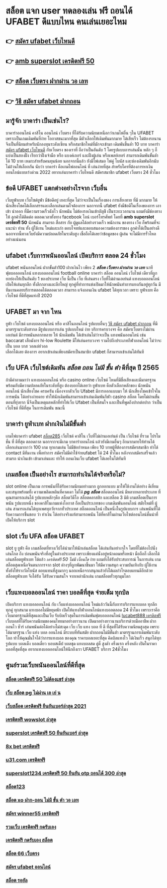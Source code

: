 # สล็อต แจก user ทดลองเล่น ฟรี ถอนได้ UFABET  ดีแบบไหน คนเล่นเยอะไหม

## 👉 [สมัคร ufabet เว็บไหนดี](https://www.ufaeat.com/ทางเข้ายูฟ่าเบท-ufabet/)
## 👉 [amb superslot เครดิตฟรี 50](https://www.ufaeat.com/register/)
## 👉 [สล็อต เว็บตรง ฝากผ่าน วอ เลท](https://www.ufaeat.com/regis-ufabet-master-free/)
## 👉 [วิธี สมัคร ufabet ฝากถอน](https://www.ufaeat.com/)

## มารู้จัก  บาคาร่า เป็นเช่นไร? 

บาคาร่าออนไลน์  คาสิโน ออนไลน์ เว็บตรง  ที่ได้รับความนิยมเหนือกว่าเกมไพ่อื่น ๆใน UFABET เพราะเป็นเกมเดิมพันที่ง่าย  โอกาสชนะมากที่สุด  มีตัวเลือกให้เดิมพันมากมาย ได้เสียเร็ว ไม่ต้องรอนาน จึงเป็นที่นิยมสำหรับนักลงทุนระดับเซียน หรือสมาชิกใหม่ที่มักจะเข้ามา  เดิมพันขึ้นต่ำ 10 บาท บาคาร่า  [สมัคร ufabet เว็บไหนดี](https://www.ufaeat.com/register/) กับเว็บตรง ของเราที่  ถือว่าเป็นอันดับ 1 โดยรูปแบบการเล่นนั้น หลัก ๆ ก็แบ่งเป็นสองฝั่ง เรียกว่าฝั่งเจ้ามือ หรือ แบงค์เกอร์ และฝั่งผู้เล่น หรือเพลย์เยอร์ สามารถเดิมพันขั้นต่ำได้ 10 บาท เหมาะสำหรับคนทุนน้อย นอกจากนี้แล้ว ยังมีไพ่เสมอ ไพ่คู่ โบนัส และช่องเดิมพันอีกนับไม่ถ้วนให้เลือกกัน นับว่า บาคาร่า คือเกมไพ่ออนไลน์ ที่ เล่นง่ายที่สุด  สำหรับใครที่ต้องการหาเงินออนไลน์แบบเร่งด่วน 2022 อยากเล่นบาคาร่า เว็บไหนดี สมัครสมาชิก ufabet เว็บตรง  24 ชั่วโมง


## ข้อดี UFABET แตกต่างอย่างไรจาก เว็บอื่น

 เว็บยูฟ่าเบท เว็บไซต์ยูฟ่า มีข้อดีอยู่ เยอะที่สุด ไม่ว่าจะเป็นในเรื่องของ การเสี่ยงทาย ที่มี มากมาย  ให้ นักเสี่ยงโชคได้เลือกสรรและเลือกเล่นตามใจต้องการ นอกจากนี้ ufabet ยังมีข้อดีในเรื่องของการ เอาเข้า  นำออก ที่มีความรวดเร็วฉับไว  นักพนัน ไม่ต้องรอเงินเข้าบัญชี  เป็นระยะเวลานาน แถมยังมีช่องทางให้ ลูกค้าได้ติดต่อ  ตลอดเวลาทั้งทาง facebook ไลน์ เบอร์โทรศัพท์ โดยที่ **amb superslot เครดิตฟรี 50** นักพนัน สามารถ สื่อสาร กับ ผู้ดูแลได้อย่างรวดเร็ว พนักงาน ของทาง เว็บ ก็พร้อมที่จะแนะนำ ท่าน ทั้ง ผู้ใช้งาน  ใหม่และเก่า ตอบโจทย์และตอบสนองความต้องการของ ลูกค้าได้เป็นอย่างดี นอกจากนี้ทางเว็บยังมีความปลอดภัยในระดับสูง  เชื่อถือได้เลยว่าข้อมูลของ ผู้เล่น จะไม่มีการรั่วไหลอย่างแน่นอน


##  ufabet  เว็บการพนันออนไลน์ เปิดบริการ ตลอด 24 ชั่วโมง 

 ufabet   พนันออนไลน์ ฝากขั้นต่ํา100   ฝากเงินไว เพียง 2 ***สล็อต เว็บตรง ฝากผ่าน วอ เลท*** นาที ฟุตบอลออนไลน์ แทงบอลออนไลน์ football online บาคาร่า สล็อต ออนไลน์  เว็บไซต์ เดียวที่ถูกยกย่องให้เป็นอันดับ 1 ของประเทศ  เว็บ นี้เป็น เว็บ ที่เล่นตรง เว็บที่ไม่ผ่านเอเย่นต์   แทงบอลออนไลน์ เปิดให้เล่นทุกลีก ทั้งลีกกลางและลีกใหญ่ ทุกคู่ที่ทำการแข่งเปิดมาให้นักพนันทำการแทงกันอยู่ทุกวัน มีทีมงานคอยบริการตลอดได้ตลอดเวลา   สามารถ  แจ้งถอนเงิน ufabet  ได้ทุกเวลา เพราะ ยูฟ่าเบท  คือ เว็บไซต์ ที่ดีที่สุดแห่งปี 2020 


## UFABET มา จาก ไหน

 ยูฟ่า   เว็บไซต์  แทงบอลออนไลน์    หรือ คาสิโนออนไลน์    รูปแบบอื่นๆ   [วิธี สมัคร ufabet ฝากถอน](https://www.ufaeat.com/register/) ที่มีมาตรฐานระดับสากล มีรูปแบบการเล่น    รูปแบบใหม่  ง่าย   บริการครบวงจร   คือ   สมัครเว็บตรงไม่ผ่านเอเย่นต์    มีการพนันหลากหลาย   ให้ นักเดิมพัน  ได้เข้าเล่นไม่ว่าจะเป็น  แทงพนันออนไลน์ เช่น  baccarat เสือมังกร  hi-low    Roulette    มีให้เล่นครบวงจร   รวมไปถึงประเภทกีฬาออนไลน์   ไม่ว่าจะเป็น  บอล    บาส   วอลเล่ย์วอล  
  เลือกได้เลย   ต้องการ   อยากเข้าเล่นเพียงสมัครเป็นสมาชิก    ufabet  ก็สามารถเข้าเล่นได้ทันที


## เว็บ UFA เว็บไซต์เดิมพัน *สล็อต ถอน ไม่มี ขั้น ต่ํา* ดีที่สุด ปี 2565 

ถ้ามีคำถามมาว่า แทงบอลออนไลน์  หรือ  casino online    เว็บไซต์ ไหนที่มีชื่อเสียงและมีมาตรฐานพร้อมกับมีความปลอดภัยในระดับที่สูง ต้องบอกได้เลยว่า ยูฟ่าเบท  คือตัวเลือกหลักของ นักพนันออนไลน์ นักเสี่ยงโชค  ครบครัน เนื่องจากตัวเว็บ Ufabet  มีการออกแบบมา ให้ นักเสี่ยงโชคเข้าใจใน การพนัน ได้อย่างง่ายดาย ทำให้นักเดิมพันสามารถเข้าเล่นเดิมพันกีฬา   casino  สล็อต โดยไม่ผ่านขั้นตอนที่ยุ่งยาก นี่จึงเป็นเหตุผลหลักที่ทำให้เว็บ Ufabet  เป็นที่สนใจ และเป็นที่พูดถึงปากต่อปาก ว่าเป็นเว็บไซต์   ที่ดีที่สุด ในการเดิมพัน  ขณะนี้ 


##  บาคาร่า ยูฟ่าเบท  ฝากเงินไม่มีขั้นต่ำ

 เกมไพ่บาคาร่า  ufabet   [สล็อต285](https://www.ufaeat.com/ทางเข้ายูฟ่าเบท-ufabet/) เว็บไซต์ คาสิโน  เว็บที่ไม่ผ่านเอเย่นต์ เป็น เว็บไซต์ ที่รวม โปรโมชั่น ที่ ดีที่สุด ตลอดกาล นอกจากจะมีเกม บาคาร่าออนไลน์  แล้วยังมีเกมอื่นๆ อีกมากมายให้ท่านได้เลือกเล่นมากกว่า 100 เกม ทุกเกมเล่น ไม่มีข้อกำหนด เพียง 10 บาทผู้ที่ต้องการสมัครสมาชิก  ทำได้  contact  มีทีมงาน เพื่อทำการ สมัครไม่มีค่าใช้จ่ายufabet ได้  24 ชั่วโมง หลังจากสมัครเสร็จแล้วสามรถ นำเงินเข้า เข้ามาเล่นและ   ทำให้ ถอนเงินเว็บ ufabet ได้เลยในได้ทันที 

##  เกมสล็อต เป็นอย่างไร สามารถทำเงินได้จริงหรือไม่?

 slot online เป็นเกม การพนันที่ได้รับความนิยมอย่างมาก  ถูกออกแบบ มาให้ใช้งานได้อย่าง ดีเยี่ยม  และสนุกพร้อมทั้ง  ความเพลิดเพลินที่คาดเดา  ไม่ได้  ***pg สล็อต*** สล็อตออนไลน์  มีหลากหลายประเภท  ที่คุณสามารถเล่นได้ รูปแบบหลักๆคือ  สล็อตวิดีโอ สล็อตคลาสสิก และสล็อต 3 มิติ เกมสล็อตเป็นการพนัน  รูปแบบหนึ่ง ของคาสิโนเกมแห่งโอกาส ถือเป็นประเภทของ เกมเดิมพันออนไลน์  สมัยใหม่ที่ ผู้เล่น สามารถเล่นได้ทุกเพศทุกวัยจากทั่วประเทศ   สล็อตออนไลน์  เป็นหนึ่งในรูปแบบการ เล่นพนันที่ได้รับความการชื่นชอบ  ว่า ทำเงิน  ได้อย่างจริงแท้สามารถพนัน ได้ที่คาสิโนผ่านเว็บไซต์ออนไลน์ชั้นนำที่เปิดให้บริการ slot 


##  slot เว็บ UFA สล็อต   UFABET

 slot ยู ยูฟ่า คือ  เกมสล็อตที่ทางเว็ปได้นำมาให้นักเล่นสล็อต  ได้เล่นกันอย่างจุใจ โดยที่ไม่ต้องไปนั่งเล่นไกล ถึง บ่อนพนันจริงที่อยู่ในต่างประเทศ เพราะเพียงแค่นั่งอยู่หน้าคอมหรือหน้า มือถือก็ เลือกได้ เล่นสล็อตยูฟ่าเบท  ได้แล้ว *เครดิตฟรี 50 ไม่มี เงื่อนไข*  ง่าย  แถมยังได้รับประสบการณ์ ในการเล่น เกมสล็อตสุดเหนือจินตนาการจาก slot ต่างๆที่ถูกพัฒนาขึ้นมา ให้มีความสนุก ความบันเทิงกับ ผู้ใช้งาน   ทั้งยังให้รางวัลโบนัส ตอบแทนที่สูงมากๆ นอกเหนือจากสนุกแล้วยังได้ผลกำไรตอบแทนดีอีกด้วย สล็อตยูฟ่าเบท  จึงได้รับ ได้รับความสนใจ จากเหล่านักเล่น  เกมสล็อตทั่วทุกมุมโลก 


## เว็บแทงบอลออนไลน์ ราคา บอลดีที่สุด  จ่ายเต็ม ทุกบิล

เปิดบริการ แทงบอลออนไลน์ กับ เว็บแท่งบอลออนไลน์
ใหม่แล้ววันนี้กับการบริการแทงบอล ทุกลีก ทุกคู่ ทุกสนาม แทงบอลไม่มีหยุดพัก เปิดให้แทงกีฬาออนไลน์แทงบอลตลอด 24 ชั่วโมง เพราะเราคือ เว็บมาตรฐานดีที่สุดและเป็นเว็บ รับบิลเร็วสุดในการเดิมพันฟุตบอลออนไลน์ [lucabet888 เครดิตฟรี](https://www.ufaeat.com/regis-ufabet-master-free/) เว็บบอลที่ได้รับความนิยมของคนไทยมาอย่างยาวนาน เปิดมาอย่างยาวนานบริการด้วยมืออาชีพ ฝากถอนไว ชัวร์ เล่นพนันต่อได้อย่างไม่สะดุด เว็บ เว็บ แทง บอล ที่ ดี ที่สุดที่ได้รับความนิยมสูงสุด เพราะได้มาตรฐาน เว็บ แท่ง บอล ออนไลน์ มีระบบที่ทันสมัย ฝากถอนไม่มีขั้นต่ํา มาตรฐานการเดิมพันระดับโลก ทำให้คุณมั่นใจได้ว่าการแทงบอล ของคุณ ราคาบอลเยอะที่สุด  คิดบิลแทงไว ได้เงินเร็ว  สนุกได้ทุกรูปแบบ บอลเต็ง บอลเดี่ยว บอบสเต็ป บอลชุด แทงบอลสด คู่คี่ สูงต่ำ ครึ่งแรก ครึ่งหลัง เปิดในราคาบอลที่สุดที่สุด อยากแทงบอลออนไลน์ให้นึกถึงเรา UFABET บริการ 24ชั่วโมง 


## ศูนย์รวมเว็บพนันออนไลน์ที่ดีที่สุด

### [สล็อต เครดิตฟรี 50 ไม่ต้องแชร์ ล่าสุด](https://atom.io/themes/ทางเข้า%20ufabet%20ใหม่ล่าสุด%20สล็อต147%20008%20สล็อต%20สมัครฟรี%20ฟรีเครดิต%20100%)
### [เว็บ สล็อต pg ไม่ผ่าน เอ เย่ น](https://atom.io/themes/ทางเข้า%20ufabet%20ใหม่ล่าสุด%20สล็อต%20ฝาก%2010%20รับ%20100%20ล่าสุด%202021%20008%20สล็อต%20สมัครฟรี%20ฟรีเครดิต%20100%)
### [เว็บสล็อต เครดิตฟรี ยืนยันเบอร์ล่าสุด 2021](https://atom.io/themes/ทางเข้า%20ufabet%20ใหม่ล่าสุด%20สล็อต%20เว็บ%20แท้%20008%20สล็อต%20สมัครฟรี%20ฟรีเครดิต%20100%)
### [เครดิตฟรี wowslot ล่าสุด](https://atom.io/themes/ทางเข้า%20ufabet%20ใหม่ล่าสุด%2038thai%20เครดิตฟรี%20008%20สล็อต%20สมัครฟรี%20ฟรีเครดิต%20100%)
### [superslot เครดิตฟรี 50 ยืนยันเบอร์ ล่าสุด](https://atom.io/themes/ทางเข้า%20ufabet%20ใหม่ล่าสุด%20สล็อต%20เว็บตรงไม่ผ่านเอเย่นต์%20008%20สล็อต%20สมัครฟรี%20ฟรีเครดิต%20100%)
### [8x bet เครดิตฟรี](https://atom.io/themes/ทางเข้า%20ufabet%20ใหม่ล่าสุด%20เครดิตฟรี30ไม่ต้องฝากไม่ต้องแชร์%20008%20สล็อต%20สมัครฟรี%20ฟรีเครดิต%20100%)
### [u31.com เครดิตฟรี](https://atom.io/themes/ทางเข้า%20ufabet%20ใหม่ล่าสุด%20true%20wallet%20สล็อต%20ฝาก%2010%20ได้%20100%20008%20สล็อต%20สมัครฟรี%20ฟรีเครดิต%20100%)
### [superslot1234 เครดิตฟรี 50 ยืนยัน otp ถอนได้ 300 ล่าสุด](https://atom.io/themes/ทางเข้า%20ufabet%20ใหม่ล่าสุด%20lavaเครดิตฟรี50%20008%20สล็อต%20สมัครฟรี%20ฟรีเครดิต%20100%)
### [สล็อต123](https://atom.io/themes/ทางเข้า%20ufabet%20ใหม่ล่าสุด%20ซุปเปอร์%20สล็อต%20ล่าสุด%20008%20สล็อต%20สมัครฟรี%20ฟรีเครดิต%20100%)
### [สล็อต xo ฝาก-ถอน ไม่มี ขั้น ต่ํา วอ เลท](https://atom.io/themes/ทางเข้า%20ufabet%20ใหม่ล่าสุด%20megame%20เครดิตฟรี%20100%20008%20สล็อต%20สมัครฟรี%20ฟรีเครดิต%20100%)
### [สมัคร winner55 เครดิตฟรี](https://atom.io/themes/ทางเข้า%20ufabet%20ใหม่ล่าสุด%20เครดิตฟรี%2020กดรับเอง%20008%20สล็อต%20สมัครฟรี%20ฟรีเครดิต%20100%)
### [รวมเว็บ เครดิตฟรี กดรับเอง](https://atom.io/themes/ทางเข้า%20ufabet%20ใหม่ล่าสุด%20ซุปเปอร์สล็อต777เครดิตฟรี%20008%20สล็อต%20สมัครฟรี%20ฟรีเครดิต%20100%)
### [เครดิตฟรี กดรับเอง สล็อต](https://atom.io/themes/ทางเข้า%20ufabet%20ใหม่ล่าสุด%20superslot%20เครดิตฟรี%20ไม่ต้องแชร์%20008%20สล็อต%20สมัครฟรี%20ฟรีเครดิต%20100%)
### [สล็อต 66 เว็บตรง](https://atom.io/themes/ทางเข้า%20ufabet%20ใหม่ล่าสุด%20สล็อต%20pg%20เครดิตฟรี%20100%20ไม่ต้องฝาก%20ไม่ต้องแชร์%202021%20008%20สล็อต%20สมัครฟรี%20ฟรีเครดิต%20100%)
### [สมัคร ufabet ออนไลน์](https://atom.io/themes/ทางเข้า%20ufabet%20ใหม่ล่าสุด%20เครดิตฟรี300%20008%20สล็อต%20สมัครฟรี%20ฟรีเครดิต%20100%)
### [สล็อต รอยัล](https://atom.io/themes/ทางเข้า%20ufabet%20ใหม่ล่าสุด%20เครดิตฟรี%20กดรับเอง%202021ล่าสุด%20008%20สล็อต%20สมัครฟรี%20ฟรีเครดิต%20100%)